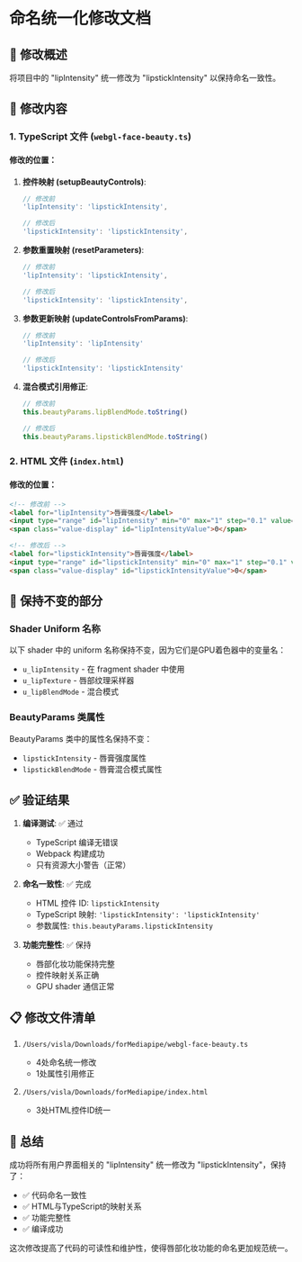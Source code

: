 # 命名统一化修改文档

## 📝 修改概述
将项目中的 "lipIntensity" 统一修改为 "lipstickIntensity" 以保持命名一致性。

## 🔧 修改内容

### 1. TypeScript 文件 (`webgl-face-beauty.ts`)

#### 修改的位置：
1. **控件映射 (setupBeautyControls)**:
   ```typescript
   // 修改前
   'lipIntensity': 'lipstickIntensity',
   
   // 修改后
   'lipstickIntensity': 'lipstickIntensity',
   ```

2. **参数重置映射 (resetParameters)**:
   ```typescript
   // 修改前
   'lipIntensity': 'lipstickIntensity',
   
   // 修改后  
   'lipstickIntensity': 'lipstickIntensity',
   ```

3. **参数更新映射 (updateControlsFromParams)**:
   ```typescript
   // 修改前
   'lipIntensity': 'lipIntensity'
   
   // 修改后
   'lipstickIntensity': 'lipstickIntensity'
   ```

4. **混合模式引用修正**:
   ```typescript
   // 修改前
   this.beautyParams.lipBlendMode.toString()
   
   // 修改后
   this.beautyParams.lipstickBlendMode.toString()
   ```

### 2. HTML 文件 (`index.html`)

#### 修改的位置：
```html
<!-- 修改前 -->
<label for="lipIntensity">唇膏强度</label>
<input type="range" id="lipIntensity" min="0" max="1" step="0.1" value="0">
<span class="value-display" id="lipIntensityValue">0</span>

<!-- 修改后 -->
<label for="lipstickIntensity">唇膏强度</label>
<input type="range" id="lipstickIntensity" min="0" max="1" step="0.1" value="0">
<span class="value-display" id="lipstickIntensityValue">0</span>
```

## 🎯 保持不变的部分

### Shader Uniform 名称
以下 shader 中的 uniform 名称保持不变，因为它们是GPU着色器中的变量名：
- `u_lipIntensity` - 在 fragment shader 中使用
- `u_lipTexture` - 唇部纹理采样器
- `u_lipBlendMode` - 混合模式

### BeautyParams 类属性
BeautyParams 类中的属性名保持不变：
- `lipstickIntensity` - 唇膏强度属性
- `lipstickBlendMode` - 唇膏混合模式属性

## ✅ 验证结果

1. **编译测试**: ✅ 通过
   - TypeScript 编译无错误
   - Webpack 构建成功
   - 只有资源大小警告（正常）

2. **命名一致性**: ✅ 完成
   - HTML 控件 ID: `lipstickIntensity`
   - TypeScript 映射: `'lipstickIntensity': 'lipstickIntensity'`
   - 参数属性: `this.beautyParams.lipstickIntensity`

3. **功能完整性**: ✅ 保持
   - 唇部化妆功能保持完整
   - 控件映射关系正确
   - GPU shader 通信正常

## 📋 修改文件清单

1. `/Users/visla/Downloads/forMediapipe/webgl-face-beauty.ts`
   - 4处命名统一修改
   - 1处属性引用修正

2. `/Users/visla/Downloads/forMediapipe/index.html`
   - 3处HTML控件ID统一

## 🎉 总结

成功将所有用户界面相关的 "lipIntensity" 统一修改为 "lipstickIntensity"，保持了：
- ✅ 代码命名一致性
- ✅ HTML与TypeScript的映射关系
- ✅ 功能完整性
- ✅ 编译成功

这次修改提高了代码的可读性和维护性，使得唇部化妆功能的命名更加规范统一。
